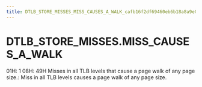 ```yaml
---
title: DTLB_STORE_MISSES_MISS_CAUSES_A_WALK_cafb16f2df69460eb6b18a8a9e04c8ff
---
```


# DTLB_STORE_MISSES.MISS_CAUSES_A_WALK

01H: 1
08H: 49H
Misses in all TLB levels that cause a page walk of any page size.: Miss in all TLB levels causes a page walk of any page size.